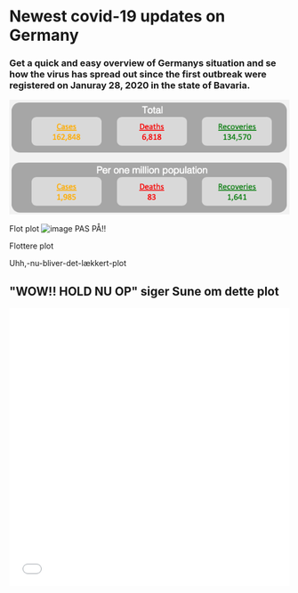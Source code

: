 # Newest covid-19 updates on Germany

### Get a quick and easy overview of Germanys situation and se how the virus has spread out since the first outbreak were registered on Januray 28, 2020 in the state of Bavaria. 



<p align="center">
  <img width="700" src="BAN.png">
</p>

Flot plot
![image](https://user-images.githubusercontent.com/60900143/80474990-7e6dd800-8948-11ea-8ea9-9ee43e9ab953.png) PAS PÅ!!


Flottere plot

Uhh,-nu-bliver-det-lækkert-plot
<br>

## "WOW!! HOLD NU OP" siger Sune om dette plot

<iframe src="/CasesPer100K.html" sandbox="allow-same-origin allow-scripts" width="100%" height="500" scrolling="no" seamless="seamless" frameborder="0"> </iframe>
